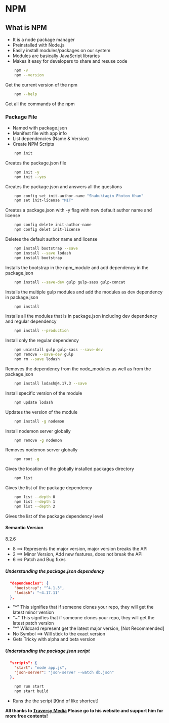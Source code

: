 # NPM #
## What is NPM ##
* It is a node package manager
* Preinstalled with Node.js
* Easily install modules/packages on our system
* Modules are basically JavaScript libraries
* Makes it easy for developers to share and resuse code

```bash
    npm -v 
    npm --version
```
Get the current version of the npm

```bash
    npm --help
```
Get all the commands of the npm

### Package File ###
* Named with package.json
* Manifest file with app info
* List dependencies (Name & Version)
* Create NPM Scripts

```bash
    npm init 
```
Creates the package.json file

```bash
    npm init -y
    npm init --yes
```
Creates the package.json and answers all the questions

```bash
    npm config set init-author-name "Shabuktagin Photon Khan"
    npm set init-license "MIT"
```
Creates a package.json with -y flag with new default author name and license

```bash
    npm config delete init-author-name
    npm config delet init-license
```
Deletes the default author name and license

```bash
    npm install bootstrap --save
    npm install --save lodash
    npm install bootstrap
```
Installs the bootstrap in the npm_module and add dependency in the package.json

```bash
    npm install --save-dev gulp gulp-sass gulp-concat
```
Installs the multiple gulp modules and add the modules as dev dependency in package.json

```bash
    npm install
```
Installs all the modules that is in package.json including dev dependency and regular dependency

```bash
    npm install --production
```
Install only the regular dependency

```bash
    npm uninstall gulp gulp-sass --save-dev
    npm remove --save-dev gulp
    npm rm --save lodash
```
Removes the dependency from the node_modules as well as from the package.json

```bash
    npm install lodash@4.17.3 --save
```
Install specific version of the module

```bash
    npm update lodash
```
Updates the version of the module

```bash
    npm install -g nodemon
```
Install nodemon server globally

```bash
    npm remove -g nodemon
```
Removes nodemon server globally

```bash
    npm root -g
```
Gives the location of the globally installed packages directory

```bash
    npm list
```
Gives the list of the package dependency

```bash
    npm list --depth 0
    npm list --depth 1
    npm list --depth 2
```
Gives the list of the package dependency level


#### Semantic Version ####
8.2.6
* 8 ==> Represents the major version, major version breaks the API
* 2 ==> Minor Version, Add new features, does not break the API
* 6 ==> Patch and Bug fixes

##### Understanding the package.json dependency #####
```json
  "dependencies": {
    "bootstrap": "^4.1.3",
    "lodash": "~4.17.11"
  },
```
* "^" This signifies that if someone clones your repo, they will get the latest minor version
* "~" This signifies that if someone clones your repo, they will get the latest patch version
* "*" Wildcard represent get the latest major version, [Not Recommended]
* No Symbol ==> Will stick to the exact version
* Gets Tricky with alpha and beta version

##### Understanding the package.json script #####
```json
  "scripts": {
    "start": "node app.js",
    "json-server": "json-server --watch db.json"
  },
```
```bash
    npm run start
    npm start build
```
* Runs the the script [Kind of like shortcut]

**All thanks to [Traversy Media](http://traversymedia.com)
Please go to his website and support him for more free contents!**